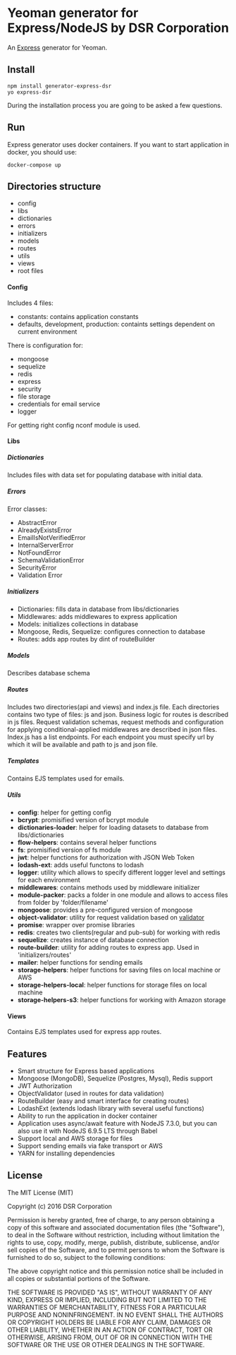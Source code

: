 # Yeoman generator for Express/NodeJS by DSR Corporation
An [Express](http://expressjs.com/) generator for Yeoman.

## Install

```
npm install generator-express-dsr
yo express-dsr
```
During the installation process you are going to be asked a few questions.

## Run
Express generator uses docker containers. If you want to start application in docker, you should use:
```
docker-compose up
```

## Directories structure

- config
- libs
 - dictionaries 
 - errors
 - initializers
 - models
 - routes
 - utils
- views 
- root files

#### Config
Includes 4 files:
- constants: contains application constants
- defaults, development, production: containts settings dependent on current environment

There is configuration for:
- mongoose
- sequelize
- redis
- express 
- security
- file storage
- credentials for email service
- logger

For getting right config nconf module is used.

#### Libs
##### Dictionaries
Includes files with data set for populating database with initial data.

##### Errors
Error classes:
- AbstractError
- AlreadyExistsError
- EmailIsNotVerifiedError
- InternalServerError
- NotFoundError
- SchemaValidationError
- SecurityError
- Validation Error

##### Initializers
- Dictionaries: fills data in database from libs/dictionaries
- Middlewares: adds middlewares to express application
- Models: initializes collections in database
- Mongoose, Redis, Sequelize: configures connection to database
- Routes: adds app routes by dint of routeBuilder

##### Models
Describes database schema

##### Routes
Includes two directories(api and views) and index.js file. Each directories contains two type of files: js and json.
Business logic for routes is described in js files. Request validation schemas, request methods and configuration
for applying conditional-applied middlewares are described in json files.
Index.js has a list endpoints. For each endpoint you must specify url by which it will be available and path to js and json file.

##### Templates
Contains EJS templates used for emails.

##### Utils
- **config**: helper for getting config
- **bcrypt**: promisified version of bcrypt module
- **dictionaries-loader**: helper for loading datasets to database from libs/dictionaries
- **flow-helpers**: contains several helper functions
- **fs**: promisified version of fs module
- **jwt**: helper functions for authorization with JSON Web Token
- **lodash-ext**: adds useful functons to lodash
- **logger**: utility which allows to specify different logger level and settings for each environment
- **middlewares**: contains methods used by middleware initializer
- **module-packer**: packs a folder in one module and allows to access files from folder by 'folder/filename'
- **mongoose**: provides a pre-configured version of mongoose
- **object-validator**: utility for request validation based on [validator](https://github.com/chriso/validator.js)
- **promise**: wrapper over promise libraries
- **redis**: creates two clients(regular and pub-sub) for working with redis
- **sequelize**: creates instance of database connection
- **route-builder**: utility for adding routes to express app. Used in 'initializers/routes'
- **mailer**: helper functions for sending emails
- **storage-helpers**: helper functions for saving files on local machine or AWS
- **storage-helpers-local**: helper functions for storage files on local machine
- **storage-helpers-s3**: helper functions for working with Amazon storage

#### Views
Contains EJS templates used for express app routes.

## Features
- Smart structure for Express based applications
- Mongoose (MongoDB), Sequelize (Postgres, Mysql), Redis support
- JWT Authorization
- ObjectValidator (used in routes for data validation)
- RouteBuilder (easy and smart interface for creating routes)
- LodashExt (extends lodash library with several useful functions)
- Ability to run the application in docker container
- Application uses async/await feature with NodeJS 7.3.0,
  but you can also use it with NodeJS 6.9.5 LTS through Babel
- Support local and AWS storage for files
- Support sending emails via fake transport or AWS
- YARN for installing dependencies


## License
The MIT License (MIT)

Copyright (c) 2016 DSR Corporation

Permission is hereby granted, free of charge, to any person obtaining a copy
of this software and associated documentation files (the "Software"), to deal
in the Software without restriction, including without limitation the rights
to use, copy, modify, merge, publish, distribute, sublicense, and/or sell
copies of the Software, and to permit persons to whom the Software is
furnished to do so, subject to the following conditions:

The above copyright notice and this permission notice shall be included in all
copies or substantial portions of the Software.

THE SOFTWARE IS PROVIDED "AS IS", WITHOUT WARRANTY OF ANY KIND, EXPRESS OR
IMPLIED, INCLUDING BUT NOT LIMITED TO THE WARRANTIES OF MERCHANTABILITY,
FITNESS FOR A PARTICULAR PURPOSE AND NONINFRINGEMENT. IN NO EVENT SHALL THE
AUTHORS OR COPYRIGHT HOLDERS BE LIABLE FOR ANY CLAIM, DAMAGES OR OTHER
LIABILITY, WHETHER IN AN ACTION OF CONTRACT, TORT OR OTHERWISE, ARISING FROM,
OUT OF OR IN CONNECTION WITH THE SOFTWARE OR THE USE OR OTHER DEALINGS IN THE
SOFTWARE.

